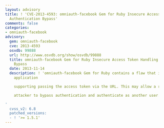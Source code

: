 ```yaml
---
layout: advisory
title: ! 'CVE-2013-4593: omniauth-facebook Gem for Ruby Insecure Access Token Handling
  Authentication Bypass'
comments: false
categories:
- omniauth-facebook
advisory:
  gem: omniauth-facebook
  cve: 2013-4593
  osvdb: 99888
  url: http://www.osvdb.org/show/osvdb/99888
  title: omniauth-facebook Gem for Ruby Insecure Access Token Handling Authentication
    Bypass
  date: 2013-11-14
  description: ! 'omniauth-facebook Gem for Ruby contains a flaw that is due to the
    application

    supporting passing the access token via the URL. This may allow a remote

    attacker to bypass authentication and authenticate as another user.

'
  cvss_v2: 6.8
  patched_versions:
  - ! '>= 1.5.1'
---
```


